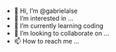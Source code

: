 - 👋 Hi, I’m @gabrielalse
- 👀 I’m interested in ...
- 🌱 I’m currently learning coding
- 💞️ I’m looking to collaborate on ...
- 📫 How to reach me ...

<!---
gabrielalse/gabrielalse is a ✨ special ✨ repository because its `README.md` (this file) appears on your GitHub profile.
You can click the Preview link to take a look at your changes.
--->
